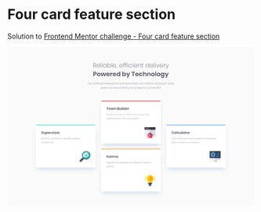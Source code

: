 # Four card feature section

Solution to [Frontend Mentor challenge - Four card feature section](https://www.frontendmentor.io/challenges/four-card-feature-section-weK1eFYK)

![page screenshot](design/desktop-design.jpg)
